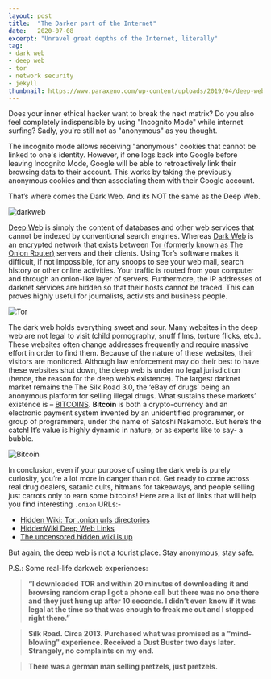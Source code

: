 ```yaml
---
layout: post
title:  "The Darker part of the Internet"
date:   2020-07-08
excerpt: "Unravel great depths of the Internet, literally"
tag:
- dark web 
- deep web
- tor
- network security
- jekyll
thumbnail: https://www.paraxeno.com/wp-content/uploads/2019/04/deep-web-dark-web-internet-spam-hack-cyber-security.jpg
---
```


Does your inner ethical hacker want to break the next matrix? Do you also feel completely indispensible by using "Incognito Mode" while internet surfing? Sadly, you're still not as "anonymous" as you thought.

The incognito mode allows receiving "anonymous" cookies that cannot be linked to one's identity. However, if one logs back into Google before leaving Incognito Mode, Google will be able to retroactively link their browsing data to their account. This works by taking the previously anonymous cookies and then associating them with their Google account.

That’s where comes the Dark Web. 
And its NOT the same as the Deep Web.

![darkweb](https://stardiariesweb.files.wordpress.com/2017/04/dark-web.jpg)

[Deep Web](https://encyclopediadramatica.se/index.php?diff=prev&oldid=400213&title=Deep_web) is simply the content of databases and other web services that cannot be indexed by conventional search engines. Whereas [Dark Web](https://encyclopediadramatica.se/index.php?diff=prev&oldid=400213&title=Deep_web) is an encrypted network that exists between [Tor (formerly known as The Onion Router)](https://www.torproject.org/about/overview) servers and their clients. Using Tor’s software makes it difficult, if not impossible, for any snoops to see your web mail, search history or other online activities. Your traffic is routed from your computer and through an onion-like layer of servers. Furthermore, the IP addresses of darknet services are hidden so that their hosts cannot be traced. This can proves highly useful for journalists, activists and business people.

![Tor](https://media.springernature.com/original/springer-static/image/chp%3A10.1007%2F978-3-030-01659-3_45/MediaObjects/471865_1_En_45_Fig2_HTML.png)

The dark web holds everything sweet and sour. Many websites in the deep web are not legal to visit (child pornography, snuff films, torture flicks, etc.). These websites often change addresses frequently and require massive effort in order to find them. Because of the nature of these websites, their visitors are monitored. Although law enforcement may do their best to have these websites shut down, the deep web is under no legal jurisdiction (hence, the reason for the deep web’s existence). The largest darknet market remains the The Silk Road 3.0, the ‘eBay of drugs’ being an anonymous platform for selling illegal drugs. What sustains these markets’ existence is – [BITCOINS](https://bitcoin.org/en/). **Bitcoin** is both a crypto-currency and an electronic payment system invented by an unidentified programmer, or group of programmers, under the name of Satoshi Nakamoto. But here’s the catch! It’s value is highly dynamic in nature, or as experts like to say- a bubble.

![Bitcoin](https://2.bp.blogspot.com/-XNTCtEiPrvU/WS48N716KnI/AAAAAAAAMFY/-imLxGYUNF01l6gR4WOo6CpVLBR5IYkKACLcB/s1600/bitcoin%2Bdynamic%2Bequilibrium%2B1.png)

In conclusion, even if your purpose of using the dark web is purely curiosity, you’re a lot more in danger than not. Get ready to come across real drug dealers, satanic cults, hitmans for takeaways, and people selling just carrots only to earn some bitcoins! Here are a list of links that will help you find interesting `.onion` URLs:-

- [Hidden Wiki: Tor .onion urls directories](http://thehiddenwiki.org/)
- [HiddenWiki Deep Web Links](http://the-hidden-wiki.com/)
- [The uncensored hidden wiki is up](https://www.reddit.com/r/TOR/comments/2mxqdp/the_uncensored_hidden_wiki_is_up/)

But again, the deep web is not a tourist place. Stay anonymous, stay safe.

P.S.: Some real-life darkweb experiences:

> **“I downloaded TOR and within 20 minutes of downloading it and browsing random crap I got a phone call but there was no one there and they just hung up after 10 seconds. I didn’t even know if it was legal at the time so that was enough to freak me out and I stopped right there.”**

> **Silk Road. Circa 2013. Purchased what was promised as a "mind-blowing" experience. Received a Dust Buster two days later. Strangely, no complaints on my end.**

> **There was a german man selling pretzels, just pretzels.**
